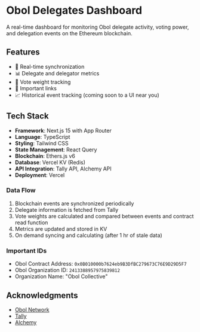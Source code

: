 # Obol Delegates Dashboard

A real-time dashboard for monitoring Obol delegate activity, voting power, and delegation events on the Ethereum blockchain.

## Features

- 🔄 Real-time synchronization
- 📊 Delegate and delegator metrics 
- 💪 Vote weight tracking
- 👥 Important links
- 📈 Historical event tracking (coming soon to a UI near you)

## Tech Stack

- **Framework**: Next.js 15 with App Router
- **Language**: TypeScript
- **Styling**: Tailwind CSS
- **State Management**: React Query
- **Blockchain**: Ethers.js v6
- **Database**: Vercel KV (Redis)
- **API Integration**: Tally API, Alchemy API
- **Deployment**: Vercel

### Data Flow

1. Blockchain events are synchronized periodically
2. Delegate information is fetched from Tally
3. Vote weights are calculated and compared between events and contract read function
4. Metrics are updated and stored in KV
5. On demand syncing and calculating (after 1 hr of stale data) 

### Important IDs

- Obol Contract Address: `0x0B010000b7624eb9B3DfBC279673C76E9D29D5F7`
- Obol Organization ID: `2413388957975839812`
- Organization Name: "Obol Collective"

## Acknowledgments

- [Obol Network](https://obol.tech/)
- [Tally](https://www.tally.xyz/)
- [Alchemy](https://www.alchemy.com/)
